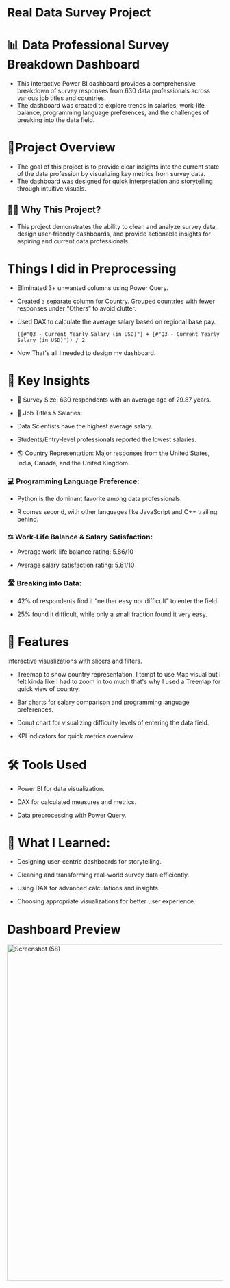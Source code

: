 # Real Data Survey Project

# 📊 Data Professional Survey Breakdown Dashboard
- This interactive Power BI dashboard provides a comprehensive breakdown of survey responses from 630 data professionals across various job titles and countries.
- The dashboard was created to explore trends in salaries, work-life balance, programming language preferences, and the challenges of breaking into the data field.
  
# 🚀Project Overview
- The goal of this project is to provide clear insights into the current state of the data profession by visualizing key metrics from survey data.
- The dashboard was designed for quick interpretation and storytelling through intuitive visuals.



## 👨‍💻 Why This Project?
- This project demonstrates the ability to clean and analyze survey data, design user-friendly dashboards, and provide actionable insights for aspiring and current data professionals.



# Things I did in Preprocessing
- Eliminated 3+ unwanted columns using Power Query.

- Created a separate column for Country. Grouped countries with fewer responses under “Others” to avoid clutter.

- Used DAX to calculate the average salary based on regional base pay.

      ([#"Q3 - Current Yearly Salary (in USD)"] + [#"Q3 - Current Yearly Salary (in USD)"]) / 2
- Now That's all I needed to design my dashboard.
  

# 🌟 Key Insights
  - 👥 Survey Size: 630 respondents with an average age of 29.87 years.

- 💼 Job Titles & Salaries:

- Data Scientists have the highest average salary.

- Students/Entry-level professionals reported the lowest salaries.

- 🌎 Country Representation: Major responses from the United States, India, Canada, and the United Kingdom.

### 💻 Programming Language Preference:

- Python is the dominant favorite among data professionals.

- R comes second, with other languages like JavaScript and C++ trailing behind.

### ⚖️ Work-Life Balance & Salary Satisfaction:

- Average work-life balance rating: 5.86/10

- Average salary satisfaction rating: 5.61/10

### 🛣️ Breaking into Data:

- 42% of respondents find it “neither easy nor difficult” to enter the field.

- 25% found it difficult, while only a small fraction found it very easy.

# 📌 Features
Interactive visualizations with slicers and filters.

- Treemap to show country representation, I tempt to use Map visual but I felt kinda like I had to zoom in too much that's why I used a Treemap for quick view of country.

- Bar charts for salary comparison and programming language preferences.

- Donut chart for visualizing difficulty levels of entering the data field.

- KPI indicators for quick metrics overview

# 🛠️ Tools Used
- Power BI for data visualization.

- DAX for calculated measures and metrics.

- Data preprocessing with Power Query.

# 🎯 What I Learned:
- Designing user-centric dashboards for storytelling.

- Cleaning and transforming real-world survey data efficiently.

- Using DAX for advanced calculations and insights.

- Choosing appropriate visualizations for better user experience.

# Dashboard Preview
<img width="1182" height="786" alt="Screenshot (58)" src="https://github.com/user-attachments/assets/cae90a6b-db2d-457d-885b-edb51227bf28" />
